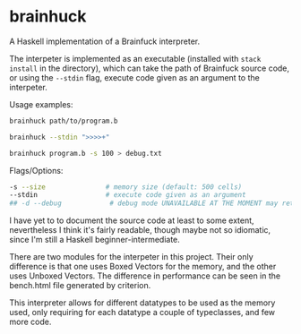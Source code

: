 # brainhuck

A Haskell implementation of a Brainfuck interpreter.

The interpeter is implemented as an executable (installed with `stack install` in the directory), which can take 
the path of Brainfuck source code, or using the `--stdin` flag, execute code given as an argument to the 
interpeter.

Usage examples:

```bash
brainhuck path/to/program.b

brainhuck --stdin ">>>>+"

brainhuck program.b -s 100 > debug.txt
```

Flags/Options:   

```bash
-s --size               # memory size (default: 500 cells)
--stdin                 # execute code given as an argument
## -d --debug            # debug mode UNAVAILABLE AT THE MOMENT may return in the future 
```

I have yet to to document the source code at least to some extent, nevertheless I think it's fairly readable, 
though maybe not so idiomatic, since I'm still a Haskell beginner-intermediate.

There are two modules for the interpeter in this project. Their only difference is that one uses Boxed Vectors
for the memory, and the other uses Unboxed Vectors. The difference in performance can be seen in the bench.html
file generated by criterion.

This interpreter allows for different datatypes to be used as the memory used, only requiring for each datatype
a couple of typeclasses, and few more code. 

